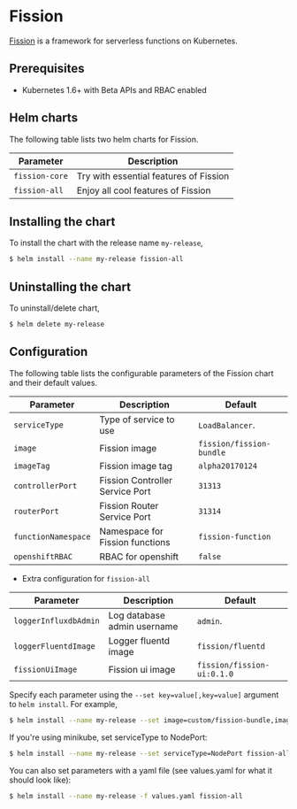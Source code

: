 # Fission

[Fission](http://fission.io/) is a framework for serverless functions on Kubernetes.


## Prerequisites

- Kubernetes 1.6+ with Beta APIs and RBAC enabled


## Helm charts

The following table lists two helm charts for Fission.

| Parameter      | Description                            |
| ---------------| ---------------------------------------|
| `fission-core` | Try with essential features of Fission |
| `fission-all`  | Enjoy all cool features of Fission     |

## Installing the chart

To install the chart with the release name `my-release`,

```bash
$ helm install --name my-release fission-all
```

## Uninstalling the chart

To uninstall/delete chart,

```bash
$ helm delete my-release
```

## Configuration

The following table lists the configurable parameters of the Fission chart and their default values.

| Parameter           | Description                                | Default                  |
| ------------------- | ------------------------------------------ | ------------------------ |
| `serviceType`       | Type of service to use                     | `LoadBalancer`.          |
| `image`             | Fission image                              | `fission/fission-bundle` |
| `imageTag`          | Fission image tag                          | `alpha20170124`          |
| `controllerPort`    | Fission Controller Service Port            | `31313`                  |
| `routerPort`        | Fission Router Service Port                | `31314`                  |
| `functionNamespace` | Namespace for Fission functions            | `fission-function`       |
| `openshiftRBAC`     | RBAC for openshift                         | `false`                  |


* Extra configuration for `fission-all`

| Parameter              | Description                 | Default                    |
| ---------------------- | --------------------------- | -------------------------- |
| `loggerInfluxdbAdmin`  | Log database admin username | `admin`.                   |
| `loggerFluentdImage`   | Logger fluentd image        | `fission/fluentd`          |
| `fissionUiImage`       | Fission ui image            | `fission/fission-ui:0.1.0` |


Specify each parameter using the `--set key=value[,key=value]` argument to `helm install`. For example,

```bash
$ helm install --name my-release --set image=custom/fission-bundle,imageTag=v1 fission-all
```

If you're using minikube, set serviceType to NodePort:

```bash
$ helm install --name my-release --set serviceType=NodePort fission-all
```

You can also set parameters with a yaml file (see values.yaml for
what it should look like):

```bash
$ helm install --name my-release -f values.yaml fission-all
```
